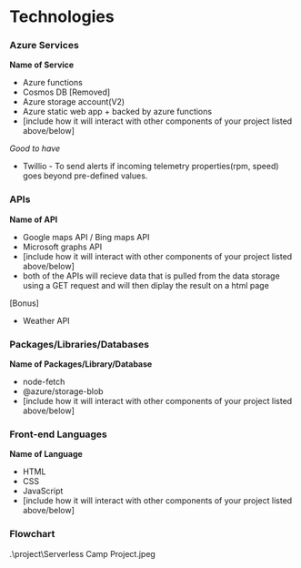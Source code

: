 # Technologies

### Azure Services

**Name of Service**
- Azure functions
- Cosmos DB [Removed]
- Azure storage account(V2)
- Azure static web app + backed by azure functions
- [include how it will interact with other components of your project listed above/below]

*Good to have*
- Twillio - To send alerts if incoming telemetry properties(rpm, speed) goes beyond pre-defined values.


### APIs

**Name of API**
- Google maps API / Bing maps API
- Microsoft graphs API
- [include how it will interact with other components of your project listed above/below]
- both of the APIs will recieve data that is pulled from the data storage using a GET request and will then diplay the result on a html page

[Bonus]
- Weather API

### Packages/Libraries/Databases

**Name of Packages/Library/Database**
- node-fetch
- @azure/storage-blob
- [include how it will interact with other components of your project listed above/below]

### Front-end Languages

**Name of Language**
- HTML
- CSS
- JavaScript
- [include how it will interact with other components of your project listed above/below]

### Flowchart

.\project\Serverless Camp Project.jpeg